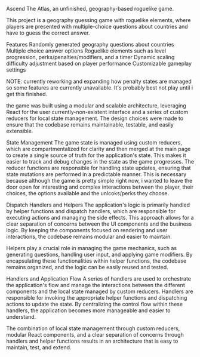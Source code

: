 Ascend The Atlas, an unfinished, geography-based roguelike game.

This project is a geography guessing game with roguelike elements, where players are presented with multiple-choice questions about countries and have to guess the correct answer.

Features
Randomly generated geography questions about countries
Multiple choice answer options
Roguelike elements such as level progression, perks/penalties/modifiers, and a timer
Dynamic scaling difficulty adjustment based on player performance
Customizable gameplay settings

NOTE: currently reworking and expanding how penalty states are managed so some features are currently unavailable. It's probably best not play until i get this finished.

the game was built using a modular and scalable architecture, leveraging React for the user currently-non-existent interface and a series of custom reducers for local state management. The design choices were made to ensure that the codebase remains maintainable, testable, and easily extensible.

State Management
The game state is managed using custom reducers, which are compartmentalized for clarity and then merged at the main page to create a single source of truth for the application's state. This makes it easier to track and debug changes in the state as the game progresses. The reducer functions are responsible for handling state updates, ensuring that state mutations are performed in a predictable manner. This is necessary because although the game is pretty simple right now, i wanted to leave the door open for interesting and complex interactions between the player, their choices, the options available and the unlcoks/perks they choose.

Dispatch Handlers and Helpers
The application's logic is primarily handled by helper functions and dispatch handlers, which are responsible for executing actions and managing the side effects. This approach allows for a clear separation of concerns between the UI components and the business logic. By keeping the components focused on rendering and user interactions, the codebase remains modular and easier to maintain.

Helpers play a crucial role in managing the game mechanics, such as generating questions, handling user input, and applying game modifiers. By encapsulating these functionalities within helper functions, the codebase remains organized, and the logic can be easily reused and tested.

Handlers and Application Flow
A series of handlers are used to orchestrate the application's flow and manage the interactions between the different components and the local state managed by custom reducers. Handlers are responsible for invoking the appropriate helper functions and dispatching actions to update the state. By centralizing the control flow within these handlers, the application becomes more manageable and easier to understand.

The combination of local state management through custom reducers, modular React components, and a clear separation of concerns through handlers and helper functions results in an architecture that is easy to maintain, test, and extend.
